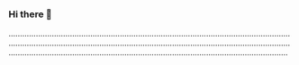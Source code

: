 ### Hi there 👋

...................................................................................................................................................................................................................................................................................................................................................................................